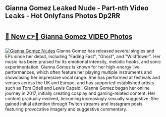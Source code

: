 ## Gianna Gomez Le𝚊ked N𝚞de - Part-nth Video Le𝚊ks - Hot Onlyf𝚊ns Photos Dp2RR

# <h2><a href="http://ab29567.deff.icu/?id=Gianna+Gomez">🔗 New 👉🔴 Gianna Gomez VIDEO Photos</a></h2>

[![Gianna Gomez N𝚞des](https://i.imgur.com/rIISA9y.gif)](http://ab29567.deff.icu/?id=Gianna+Gomez)
Gianna Gomez has released several singles and EPs since her debut, including "Fading Fast", "Ghost", and "Wildflower". Her music has been praised for its emotional intensity, melodic hooks, and sonic experimentation. Gianna Gomez is known for her high-energy live performances, which often feature her playing multiple instruments and showcasing her impressive vocal range. She has performed at festivals and venues across the UK and Europe, and has supported established artists such as Tom Odell and Lewis Capaldi. Gianna Gomez began her online journey in 2017, initially creating cosplay and gaming-related content. Her content gradually evolved, becoming increasingly sexually suggestive. She gained initial attention through Twitch streams and Instagram posts featuring provocative imagery and suggestive commentary.
